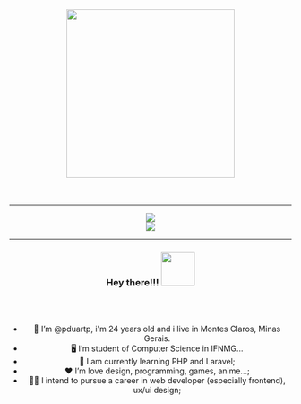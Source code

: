 <div id="header" align="center">
  <img src="https://media.giphy.com/media/M9gbBd9nbDrOTu1Mqx/giphy.gif" width="300"/>
</div>

</br>
</br>

---

<div id="skills" align="center">
  <img src="https://skillicons.dev/icons?i=c,cpp,cs,dotnet,heroku,azure,mysql,js,html,css,python,opencv,anaconda,java"/>
  </br>
  <img src="https://skillicons.dev/icons?i=figma,git,github,ps,powershell,regex,stackoverflow,visualstudio,vscode,windows"/>
</div>

---

<div id="greetings" align="center">  
  
### Hey there!!!  <img src="https://media.giphy.com/media/hvRJCLFzcasrR4ia7z/giphy.gif" width="60px"/>
  
</div>

</br>
</br>

<div id="personalInformation" align="center">
  
  * 👨 I’m @pduartp, i'm 24 years old and i live in Montes Claros, Minas Gerais.
  * 🖥️  I’m student of Computer Science in IFNMG...
  * 🧠 I am currently learning PHP and Laravel;
  * ❤️ I’m love design, programming, games, anime...;
  * 👨‍💻 I intend to pursue a career in web developer (especially frontend), ux/ui design;
  #
</div>


